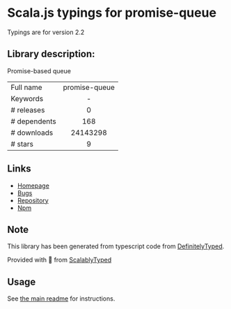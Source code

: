 
# Scala.js typings for promise-queue

Typings are for version 2.2

## Library description:
Promise-based queue

|                    |                 |
| ------------------ | :-------------: |
| Full name          | promise-queue |
| Keywords           | - |
| # releases         | 0 |
| # dependents       | 168 |
| # downloads        | 24143298 |
| # stars            | 9 |

## Links
- [Homepage](https://github.com/azproduction/promise-queue#readme)
- [Bugs](https://github.com/azproduction/promise-queue/issues)
- [Repository](https://github.com/azproduction/promise-queue)
- [Npm](https://www.npmjs.com/package/promise-queue)
    


## Note
This library has been generated from typescript code from [DefinitelyTyped](https://definitelytyped.org).

Provided with :purple_heart: from [ScalablyTyped](https://github.com/oyvindberg/ScalablyTyped)

## Usage
See [the main readme](../../readme.md) for instructions.


